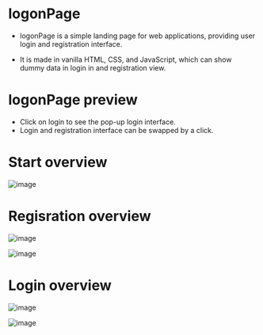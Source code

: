 # logonPage
- logonPage is a simple landing page for web applications, providing user login and registration interface.

- It is made in vanilla HTML, CSS, and JavaScript, which can show dummy data in login in and registration view.

# logonPage preview
- Click on login to see the pop-up login interface.
- Login and registration interface can be swapped by a click.
# Start overview

![image](https://github.com/anamiikajha/AuthPage/assets/89740849/44f7b40e-84b5-4c70-bb9e-ce1b1697f718)

# Regisration overview

 ![image](https://github.com/anamiikajha/AuthPage/assets/89740849/70483023-a0c9-41fe-98c9-0252f252b071)

 ![image](https://github.com/anamiikajha/AuthPage/assets/89740849/c9f441ba-d0dc-4f3c-83e1-2f02f31a2b86)

# Login overview

  ![image](https://github.com/anamiikajha/AuthPage/assets/89740849/fa06c57e-bee0-42b4-9343-c7803d42e3a3)

  ![image](https://github.com/anamiikajha/AuthPage/assets/89740849/5f8e3c40-b9ca-454d-a4bf-5998e3f110a5)
 




